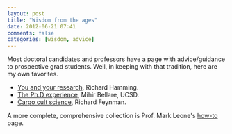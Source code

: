 ```yaml
---
layout: post
title: "Wisdom from the ages"
date: 2012-06-21 07:41
comments: false
categories: [wisdom, advice]
---
```


Most doctoral candidates and professors have a page with advice/guidance to prospective grad students. Well, in keeping with that tradition, here are my own favorites.

+ [You and your research](http://www.cs.utexas.edu/~dahlin/bookshelf/hamming.html), Richard Hamming.
+ [The Ph.D experience](http://cseweb.ucsd.edu/users/mihir/phd.html), Mihir Bellare, UCSD.
+ [Cargo cult science](http://www.lhup.edu/~DSIMANEK/cargocul.htm), Richard Feynman.

A more complete, comprehensive collection is Prof. Mark Leone's [how-to](http://www.cs.cmu.edu/~mleone/how-to.html) page.

